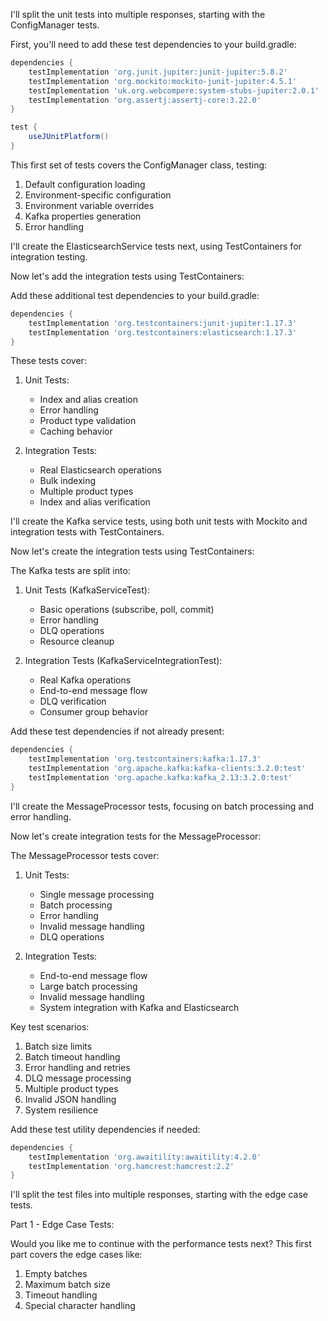 I'll split the unit tests into multiple responses, starting with the ConfigManager tests.



First, you'll need to add these test dependencies to your build.gradle:
```groovy
dependencies {
    testImplementation 'org.junit.jupiter:junit-jupiter:5.8.2'
    testImplementation 'org.mockito:mockito-junit-jupiter:4.5.1'
    testImplementation 'uk.org.webcompere:system-stubs-jupiter:2.0.1'
    testImplementation 'org.assertj:assertj-core:3.22.0'
}

test {
    useJUnitPlatform()
}
```

This first set of tests covers the ConfigManager class, testing:
1. Default configuration loading
2. Environment-specific configuration
3. Environment variable overrides
4. Kafka properties generation
5. Error handling


I'll create the ElasticsearchService tests next, using TestContainers for integration testing.



Now let's add the integration tests using TestContainers:

Add these additional test dependencies to your build.gradle:
```groovy
dependencies {
    testImplementation 'org.testcontainers:junit-jupiter:1.17.3'
    testImplementation 'org.testcontainers:elasticsearch:1.17.3'
}
```

These tests cover:

1. Unit Tests:
   - Index and alias creation
   - Error handling
   - Product type validation
   - Caching behavior

2. Integration Tests:
   - Real Elasticsearch operations
   - Bulk indexing
   - Multiple product types
   - Index and alias verification

I'll create the Kafka service tests, using both unit tests with Mockito and integration tests with TestContainers.



Now let's create the integration tests using TestContainers:

The Kafka tests are split into:

1. Unit Tests (KafkaServiceTest):
   - Basic operations (subscribe, poll, commit)
   - Error handling
   - DLQ operations
   - Resource cleanup

2. Integration Tests (KafkaServiceIntegrationTest):
   - Real Kafka operations
   - End-to-end message flow
   - DLQ verification
   - Consumer group behavior

Add these test dependencies if not already present:
```groovy
dependencies {
    testImplementation 'org.testcontainers:kafka:1.17.3'
    testImplementation 'org.apache.kafka:kafka-clients:3.2.0:test'
    testImplementation 'org.apache.kafka:kafka_2.13:3.2.0:test'
}
```

I'll create the MessageProcessor tests, focusing on batch processing and error handling.



Now let's create integration tests for the MessageProcessor:

The MessageProcessor tests cover:

1. Unit Tests:
   - Single message processing
   - Batch processing
   - Error handling
   - Invalid message handling
   - DLQ operations

2. Integration Tests:
   - End-to-end message flow
   - Large batch processing
   - Invalid message handling
   - System integration with Kafka and Elasticsearch

Key test scenarios:
1. Batch size limits
2. Batch timeout handling
3. Error handling and retries
4. DLQ message processing
5. Multiple product types
6. Invalid JSON handling
7. System resilience

Add these test utility dependencies if needed:
```groovy
dependencies {
    testImplementation 'org.awaitility:awaitility:4.2.0'
    testImplementation 'org.hamcrest:hamcrest:2.2'
}
```

I'll split the test files into multiple responses, starting with the edge case tests.



Part 1 - Edge Case Tests:

Would you like me to continue with the performance tests next? This first part covers the edge cases like:
1. Empty batches
2. Maximum batch size
3. Timeout handling
4. Special character handling
